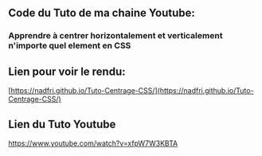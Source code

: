 ## Code du Tuto de ma chaine Youtube: 
### Apprendre à centrer horizontalement et verticalement n'importe quel element en CSS
## Lien pour voir le rendu:
[https://nadfri.github.io/Tuto-Centrage-CSS/](https://nadfri.github.io/Tuto-Centrage-CSS/)
## Lien du Tuto Youtube
https://www.youtube.com/watch?v=xfpW7W3KBTA
